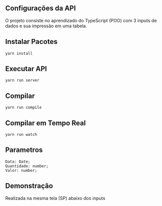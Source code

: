 ## Configurações da API

O projeto consiste no aprendizado do TypeScript (POO) com 3 inputs de dados e sua impressão em uma tabela.


## Instalar Pacotes
```
yarn install
```

## Executar API
```
yarn run server
```

## Compilar
```
yarn run compile
```

## Compilar em Tempo Real
```
yarn run watch
```

## Parametros 
```
Data: Date;
Quantidade: number;
Valor: number;
```


## Demonstração

Realizada na mesma tela (SP) abaixo dos inputs

